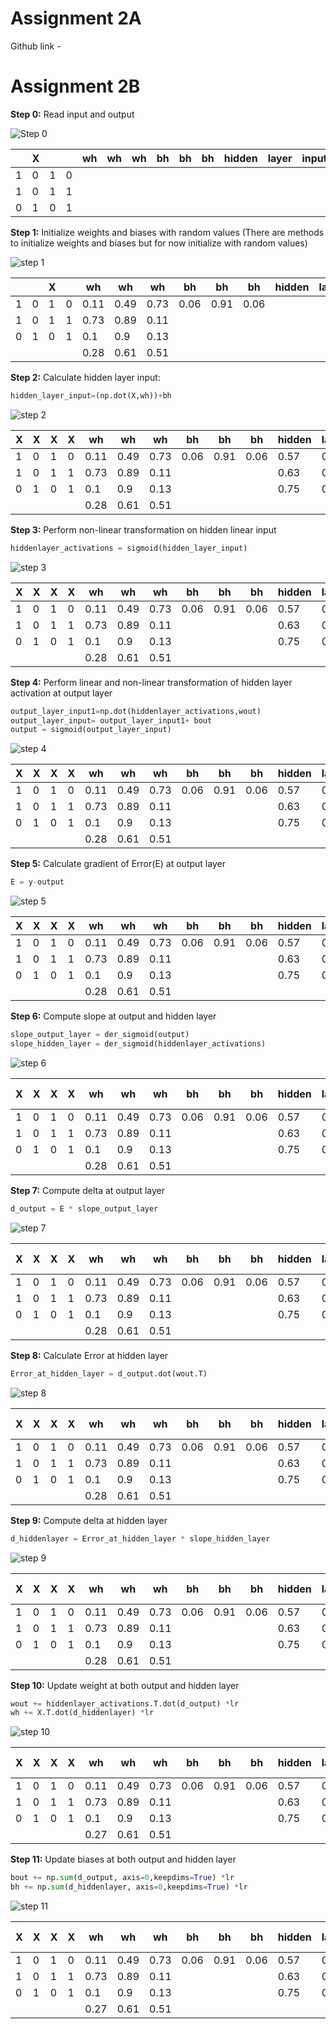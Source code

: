 ﻿# Assignment 2A
Github link - 

# Assignment 2B

**Step 0:** Read input and output 

![Step 0](2b/step%200.PNG)

|  | X |  |  | wh | wh | wh | bh | bh | bh | hidden | layer | input | hidden | layer | activations | wout | bout | output | y | E | 
|---|---|---|---|----|----|----|----|----|----|--------|-------|-------|--------|-------|-------------|------|------|--------|---|---| 
| 1 | 0 | 1 | 0 |    |    |    |    |    |    |        |       |       |        |       |             |      |      |        | 1 |   | 
| 1 | 0 | 1 | 1 |    |    |    |    |    |    |        |       |       |        |       |             |      |      |        | 1 |   | 
| 0 | 1 | 0 | 1 |    |    |    |    |    |    |        |       |       |        |       |             |      |      |        | 0 |   | 

**Step 1:** Initialize weights and biases with random values (There are methods to initialize weights and biases but for now initialize with random values)

![step 1](2b/step1.PNG)

|  |  | X |  | wh   | wh   | wh   | bh   | bh   | bh   | hidden | layer | input | hidden | layer | activations | wout | bout | output | y | E | 
|---|---|---|---|------|------|------|------|------|------|--------|-------|-------|--------|-------|-------------|------|------|--------|---|---| 
| 1 | 0 | 1 | 0 | 0.11 | 0.49 | 0.73 | 0.06 | 0.91 | 0.06 |        |       |       |        |       |             | 0.94 | 0.36 |        | 1 |   | 
| 1 | 0 | 1 | 1 | 0.73 | 0.89 | 0.11 |      |      |      |        |       |       |        |       |             | 0.44 |      |        | 1 |   | 
| 0 | 1 | 0 | 1 | 0.1  | 0.9  | 0.13 |      |      |      |        |       |       |        |       |             | 0.18 |      |        | 0 |   | 
|   |   |   |   | 0.28 | 0.61 | 0.51 |      |      |      |        |       |       |        |       |             |      |      |        |   |   | 

**Step 2:** Calculate hidden layer input:
```python
hidden_layer_input=(np.dot(X,wh))+bh
```
![step 2](2b/step%202.PNG)

| X | X | X | X | wh   | wh   | wh   | bh   | bh   | bh   | hidden | layer | input | hidden | layer | activations | wout | bout | output | y | E | 
|---|---|---|---|------|------|------|------|------|------|--------|-------|-------|--------|-------|-------------|------|------|--------|---|---| 
| 1 | 0 | 1 | 0 | 0.11 | 0.49 | 0.73 | 0.06 | 0.91 | 0.06 | 0.57   | 0.91  | 0.72  |        |       |             | 0.94 | 0.36 |        | 1 |   | 
| 1 | 0 | 1 | 1 | 0.73 | 0.89 | 0.11 |      |      |      | 0.63   | 0.95  | 0.81  |        |       |             | 0.44 |      |        | 1 |   | 
| 0 | 1 | 0 | 1 | 0.1  | 0.9  | 0.13 |      |      |      | 0.75   | 0.92  | 0.66  |        |       |             | 0.18 |      |        | 0 |   | 
|   |   |   |   | 0.28 | 0.61 | 0.51 |      |      |      |        |       |       |        |       |             |      |      |        |   |   | 

**Step 3:** Perform non-linear transformation on hidden linear input
```python
hiddenlayer_activations = sigmoid(hidden_layer_input)
```

![step 3](2b/step%203.PNG)

| X | X | X | X | wh   | wh   | wh   | bh   | bh   | bh   | hidden | layer | input | hidden | layer | activations | wout | bout | output | y | E | 
|---|---|---|---|------|------|------|------|------|------|--------|-------|-------|--------|-------|-------------|------|------|--------|---|---| 
| 1 | 0 | 1 | 0 | 0.11 | 0.49 | 0.73 | 0.06 | 0.91 | 0.06 | 0.57   | 0.91  | 0.72  | 0.57   | 0.91  | 0.72        | 0.94 | 0.36 |        | 1 |   | 
| 1 | 0 | 1 | 1 | 0.73 | 0.89 | 0.11 |      |      |      | 0.63   | 0.95  | 0.81  | 0.63   | 0.95  | 0.81        | 0.44 |      |        | 1 |   | 
| 0 | 1 | 0 | 1 | 0.1  | 0.9  | 0.13 |      |      |      | 0.75   | 0.92  | 0.66  | 0.75   | 0.92  | 0.66        | 0.18 |      |        | 0 |   | 
|   |   |   |   | 0.28 | 0.61 | 0.51 |      |      |      |        |       |       |        |       |             |      |      |        |   |   | 

**Step 4:** Perform linear and non-linear transformation of hidden layer activation at output layer
```python
output_layer_input1=np.dot(hiddenlayer_activations,wout)
output_layer_input= output_layer_input1+ bout
output = sigmoid(output_layer_input)
```
![step 4](2b/step%204.PNG)

| X | X | X | X | wh   | wh   | wh   | bh   | bh   | bh   | hidden | layer | input | hidden | layer | activations | wout | bout | output | y | E | 
|---|---|---|---|------|------|------|------|------|------|--------|-------|-------|--------|-------|-------------|------|------|--------|---|---| 
| 1 | 0 | 1 | 0 | 0.11 | 0.49 | 0.73 | 0.06 | 0.91 | 0.06 | 0.57   | 0.91  | 0.72  | 0.57   | 0.91  | 0.72        | 0.94 | 0.36 |        | 1 |   | 
| 1 | 0 | 1 | 1 | 0.73 | 0.89 | 0.11 |      |      |      | 0.63   | 0.95  | 0.81  | 0.63   | 0.95  | 0.81        | 0.44 |      |        | 1 |   | 
| 0 | 1 | 0 | 1 | 0.1  | 0.9  | 0.13 |      |      |      | 0.75   | 0.92  | 0.66  | 0.75   | 0.92  | 0.66        | 0.18 |      |        | 0 |   | 
|   |   |   |   | 0.28 | 0.61 | 0.51 |      |      |      |        |       |       |        |       |             |      |      |        |   |   | 


**Step 5:** Calculate gradient of Error(E) at output layer
```python
E = y-output
```
![step 5](2b/step%205.PNG)

| X | X | X | X | wh   | wh   | wh   | bh   | bh   | bh   | hidden | layer | input | hidden | layer | activations | wout | bout | output | y | E       | 
|---|---|---|---|------|------|------|------|------|------|--------|-------|-------|--------|-------|-------------|------|------|--------|---|---------| 
| 1 | 0 | 1 | 0 | 0.11 | 0.49 | 0.73 | 0.06 | 0.91 | 0.06 | 0.57   | 0.91  | 0.72  | 0.57   | 0.91  | 0.72        | 0.94 | 0.36 | 0.8    | 1 | 0.1954  | 
| 1 | 0 | 1 | 1 | 0.73 | 0.89 | 0.11 |      |      |      | 0.63   | 0.95  | 0.81  | 0.63   | 0.95  | 0.81        | 0.44 |      | 0.82   | 1 | 0.1807  | 
| 0 | 1 | 0 | 1 | 0.1  | 0.9  | 0.13 |      |      |      | 0.75   | 0.92  | 0.66  | 0.75   | 0.92  | 0.66        | 0.18 |      | 0.83   | 0 | -0.8288 | 
|   |   |   |   | 0.28 | 0.61 | 0.51 |      |      |      |        |       |       |        |       |             |      |      |        |   |         | 

**Step 6:** Compute slope at output and hidden layer
```python
slope_output_layer = der_sigmoid(output)
slope_hidden_layer = der_sigmoid(hiddenlayer_activations)
```
![step 6](2b/step%206.PNG)

| X | X | X | X | wh   | wh   | wh   | bh   | bh   | bh   | hidden | layer | input | hidden | layer | activations | wout | bout | output | y | E       | Slope- | hidden- | layer | Slope Output | 
|---|---|---|---|------|------|------|------|------|------|--------|-------|-------|--------|-------|-------------|------|------|--------|---|---------|--------|---------|-------|--------------| 
| 1 | 0 | 1 | 0 | 0.11 | 0.49 | 0.73 | 0.06 | 0.91 | 0.06 | 0.57   | 0.91  | 0.72  | 0.57   | 0.91  | 0.72        | 0.94 | 0.36 | 0.8    | 1 | 0.1954  | 0.25   | 0.08    | 0.2   | 0.16         | 
| 1 | 0 | 1 | 1 | 0.73 | 0.89 | 0.11 |      |      |      | 0.63   | 0.95  | 0.81  | 0.63   | 0.95  | 0.81        | 0.44 |      | 0.82   | 1 | 0.1807  | 0.23   | 0.05    | 0.16  | 0.15         | 
| 0 | 1 | 0 | 1 | 0.1  | 0.9  | 0.13 |      |      |      | 0.75   | 0.92  | 0.66  | 0.75   | 0.92  | 0.66        | 0.18 |      | 0.83   | 0 | -0.8288 | 0.19   | 0.08    | 0.22  | 0.14         | 
|   |   |   |   | 0.28 | 0.61 | 0.51 |      |      |      |        |       |       |        |       |             |      |      |        |   |         |        |         |       |              | 

**Step 7:** Compute delta at output layer
```python
d_output = E * slope_output_layer
```

![step 7](2b/step%207.PNG)

| X | X | X | X | wh   | wh   | wh   | bh   | bh   | bh   | hidden | layer | input | hidden | layer | activations | wout | bout | output | y | E       | Slope- | hidden- | layer | Slope Output | delta output | 
|---|---|---|---|------|------|------|------|------|------|--------|-------|-------|--------|-------|-------------|------|------|--------|---|---------|--------|---------|-------|--------------|--------------| 
| 1 | 0 | 1 | 0 | 0.11 | 0.49 | 0.73 | 0.06 | 0.91 | 0.06 | 0.57   | 0.91  | 0.72  | 0.57   | 0.91  | 0.72        | 0.94 | 0.36 | 0.8    | 1 | 0.1954  | 0.25   | 0.08    | 0.2   | 0.16         | 0.03         | 
| 1 | 0 | 1 | 1 | 0.73 | 0.89 | 0.11 |      |      |      | 0.63   | 0.95  | 0.81  | 0.63   | 0.95  | 0.81        | 0.44 |      | 0.82   | 1 | 0.1807  | 0.23   | 0.05    | 0.16  | 0.15         | 0.03         | 
| 0 | 1 | 0 | 1 | 0.1  | 0.9  | 0.13 |      |      |      | 0.75   | 0.92  | 0.66  | 0.75   | 0.92  | 0.66        | 0.18 |      | 0.83   | 0 | -0.8288 | 0.19   | 0.08    | 0.22  | 0.14         | -0.12        | 
|   |   |   |   | 0.28 | 0.61 | 0.51 |      |      |      |        |       |       |        |       |             |      |      |        |   |         |        |         |       |              |              | 

**Step 8:** Calculate Error at hidden layer
```python
Error_at_hidden_layer = d_output.dot(wout.T)
```

![step 8](2b/step%208.PNG)

| X | X | X | X | wh   | wh   | wh   | bh   | bh   | bh   | hidden | layer | input | hidden | layer | activations | wout | bout | output | y | E       | Slope- | hidden- | layer | Slope Output | delta output | Error   | Hidden  | layer   | 
|---|---|---|---|------|------|------|------|------|------|--------|-------|-------|--------|-------|-------------|------|------|--------|---|---------|--------|---------|-------|--------------|--------------|---------|---------|---------| 
| 1 | 0 | 1 | 0 | 0.11 | 0.49 | 0.73 | 0.06 | 0.91 | 0.06 | 0.57   | 0.91  | 0.72  | 0.57   | 0.91  | 0.72        | 0.94 | 0.36 | 0.8    | 1 | 0.1954  | 0.25   | 0.08    | 0.2   | 0.16         | 0.03         | 0.0289  | 0.0134  | 0.0054  | 
| 1 | 0 | 1 | 1 | 0.73 | 0.89 | 0.11 |      |      |      | 0.63   | 0.95  | 0.81  | 0.63   | 0.95  | 0.81        | 0.44 |      | 0.82   | 1 | 0.1807  | 0.23   | 0.05    | 0.16  | 0.15         | 0.03         | 0.0252  | 0.0117  | 0.0117  | 
| 0 | 1 | 0 | 1 | 0.1  | 0.9  | 0.13 |      |      |      | 0.75   | 0.92  | 0.66  | 0.75   | 0.92  | 0.66        | 0.18 |      | 0.83   | 0 | -0.8288 | 0.19   | 0.08    | 0.22  | 0.14         | -0.12        | -0.1108 | -0.5313 | -0.0513 | 
|   |   |   |   | 0.28 | 0.61 | 0.51 |      |      |      |        |       |       |        |       |             |      |      |        |   |         |        |         |       |              |              |         |         |         | 

**Step 9:** Compute delta at hidden layer

```python
d_hiddenlayer = Error_at_hidden_layer * slope_hidden_layer
```

![step 9](2b/step%209.PNG)

| X | X | X | X | wh   | wh   | wh   | bh   | bh   | bh   | hidden | layer | input | hidden | layer | activations | wout | bout | output | y | E       | Slope- | hidden- | layer | Slope Output | delta output | Error   | Hidden  | layer   | delta  | hidden  | layer   | 
|---|---|---|---|------|------|------|------|------|------|--------|-------|-------|--------|-------|-------------|------|------|--------|---|---------|--------|---------|-------|--------------|--------------|---------|---------|---------|--------|---------|---------| 
| 1 | 0 | 1 | 0 | 0.11 | 0.49 | 0.73 | 0.06 | 0.91 | 0.06 | 0.57   | 0.91  | 0.72  | 0.57   | 0.91  | 0.72        | 0.94 | 0.36 | 0.8    | 1 | 0.1954  | 0.25   | 0.08    | 0.2   | 0.16         | 0.03         | 0.0289  | 0.0134  | 0.0054  | 0.0071 | 0.0011  | 0.0011  | 
| 1 | 0 | 1 | 1 | 0.73 | 0.89 | 0.11 |      |      |      | 0.63   | 0.95  | 0.81  | 0.63   | 0.95  | 0.81        | 0.44 |      | 0.82   | 1 | 0.1807  | 0.23   | 0.05    | 0.16  | 0.15         | 0.03         | 0.0252  | 0.0117  | 0.0117  | 0.0059 | 0.0006  | 0.0007  | 
| 0 | 1 | 0 | 1 | 0.1  | 0.9  | 0.13 |      |      |      | 0.75   | 0.92  | 0.66  | 0.75   | 0.92  | 0.66        | 0.18 |      | 0.83   | 0 | -0.8288 | 0.19   | 0.08    | 0.22  | 0.14         | -0.12        | -0.1108 | -0.5313 | -0.0513 | -0.021 | -0.0039 | -0.0046 | 
|   |   |   |   | 0.28 | 0.61 | 0.51 |      |      |      |        |       |       |        |       |             |      |      |        |   |         |        |         |       |              |              |         |         |         |        |         |         | 

**Step 10:** Update weight at both output and hidden layer

```python
wout += hiddenlayer_activations.T.dot(d_output) *lr
wh += X.T.dot(d_hiddenlayer) *lr
```

![step 10](2b/step%2010.PNG)

| X | X | X | X | wh   | wh   | wh   | bh   | bh   | bh   | hidden | layer | input | hidden | layer | activations | wout | bout | output | y | E       | Slope- | hidden- | layer | Slope Output | delta output | Error   | Hidden  | layer   | delta  | hidden  | layer   | 
|---|---|---|---|------|------|------|------|------|------|--------|-------|-------|--------|-------|-------------|------|------|--------|---|---------|--------|---------|-------|--------------|--------------|---------|---------|---------|--------|---------|---------| 
| 1 | 0 | 1 | 0 | 0.11 | 0.49 | 0.73 | 0.06 | 0.91 | 0.06 | 0.57   | 0.91  | 0.72  | 0.57   | 0.91  | 0.72        | 0.94 | 0.36 | 0.8    | 1 | 0.1954  | 0.25   | 0.08    | 0.2   | 0.16         | 0.03         | 0.0289  | 0.0134  | 0.0054  | 0.0071 | 0.0011  | 0.0011  | 
| 1 | 0 | 1 | 1 | 0.73 | 0.89 | 0.11 |      |      |      | 0.63   | 0.95  | 0.81  | 0.63   | 0.95  | 0.81        | 0.43 |      | 0.82   | 1 | 0.1807  | 0.23   | 0.05    | 0.16  | 0.15         | 0.03         | 0.0252  | 0.0117  | 0.0117  | 0.0059 | 0.0006  | 0.0007  | 
| 0 | 1 | 0 | 1 | 0.1  | 0.9  | 0.13 |      |      |      | 0.75   | 0.92  | 0.66  | 0.75   | 0.92  | 0.66        | 0.17 |      | 0.83   | 0 | -0.8288 | 0.19   | 0.08    | 0.22  | 0.14         | -0.12        | -0.1108 | -0.5313 | -0.0513 | -0.021 | -0.0039 | -0.0046 | 
|   |   |   |   | 0.27 | 0.61 | 0.51 |      |      |      |        |       |       |        |       |             |      |      |        |   |         |        |         |       |              |              |         |         |         |        |         |         | 

**Step 11:** Update biases at both output and hidden layer

```python
bout += np.sum(d_output, axis=0,keepdims=True) *lr
bh += np.sum(d_hiddenlayer, axis=0,keepdims=True) *lr
```
![step 11](2b/step%2011.PNG)

| X | X | X | X | wh   | wh   | wh   | bh   | bh   | bh   | hidden | layer | input | hidden | layer | activations | wout | bout | output | y | E       | Slope- | hidden- | layer | Slope Output | delta output | Error   | Hidden  | layer   | delta  | hidden  | layer   | 
|---|---|---|---|------|------|------|------|------|------|--------|-------|-------|--------|-------|-------------|------|------|--------|---|---------|--------|---------|-------|--------------|--------------|---------|---------|---------|--------|---------|---------| 
| 1 | 0 | 1 | 0 | 0.11 | 0.49 | 0.73 | 0.06 | 0.91 | 0.06 | 0.57   | 0.91  | 0.72  | 0.57   | 0.91  | 0.72        | 0.94 | 0.35 | 0.8    | 1 | 0.1954  | 0.25   | 0.08    | 0.2   | 0.16         | 0.03         | 0.0289  | 0.0134  | 0.0054  | 0.0071 | 0.0011  | 0.0011  | 
| 1 | 0 | 1 | 1 | 0.73 | 0.89 | 0.11 |      |      |      | 0.63   | 0.95  | 0.81  | 0.63   | 0.95  | 0.81        | 0.43 |      | 0.82   | 1 | 0.1807  | 0.23   | 0.05    | 0.16  | 0.15         | 0.03         | 0.0252  | 0.0117  | 0.0117  | 0.0059 | 0.0006  | 0.0007  | 
| 0 | 1 | 0 | 1 | 0.1  | 0.9  | 0.13 |      |      |      | 0.75   | 0.92  | 0.66  | 0.75   | 0.92  | 0.66        | 0.17 |      | 0.83   | 0 | -0.8288 | 0.19   | 0.08    | 0.22  | 0.14         | -0.12        | -0.1108 | -0.5313 | -0.0513 | -0.021 | -0.0039 | -0.0046 | 
|   |   |   |   | 0.27 | 0.61 | 0.51 |      |      |      |        |       |       |        |       |             |      |      |        |   |         |        |         |       |              |              |         |         |         |        |         |         | 
